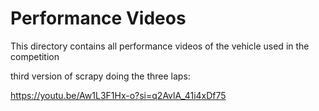 # Performance Videos
This directory contains all performance videos of the vehicle used in the competition

third version of scrapy doing the three laps:

https://youtu.be/Aw1L3F1Hx-o?si=q2AvlA_41i4xDf75

